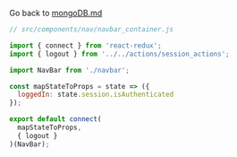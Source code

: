 Go back to [mongoDB.md](../../../../../mongoDB.md)

```js
// src/components/nav/navbar_container.js

import { connect } from 'react-redux';
import { logout } from '../../actions/session_actions';

import NavBar from './navbar';

const mapStateToProps = state => ({
  loggedIn: state.session.isAuthenticated
});

export default connect(
  mapStateToProps,
  { logout }
)(NavBar);
```
